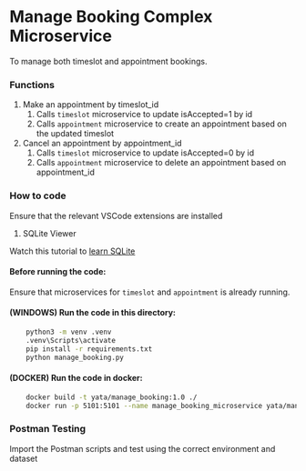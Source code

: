 # Manage Booking Complex Microservice

To manage both timeslot and appointment bookings.

### Functions

1. Make an appointment by timeslot_id
    1. Calls `timeslot` microservice to update isAccepted=1 by id
    2. Calls `appointment` microservice to create an appointment based on the updated timeslot
2. Cancel an appointment by appointment_id
    1. Calls `timeslot` microservice to update isAccepted=0 by id
    2. Calls `appointment` microservice to delete an appointment based on appointment_id

### How to code

Ensure that the relevant VSCode extensions are installed

1. SQLite Viewer

Watch this tutorial to [learn SQLite](https://www.youtube.com/watch?v=pd-0G0MigUA)

#### Before running the code:

Ensure that microservices for `timeslot` and `appointment` is already running.

#### (WINDOWS) Run the code in this directory:

```BASH
    python3 -m venv .venv
    .venv\Scripts\activate
    pip install -r requirements.txt
    python manage_booking.py
```

#### (DOCKER) Run the code in docker:

```BASH
    docker build -t yata/manage_booking:1.0 ./
    docker run -p 5101:5101 --name manage_booking_microservice yata/manage_booking:1.0
```

### Postman Testing

Import the Postman scripts and test using the correct environment and dataset
